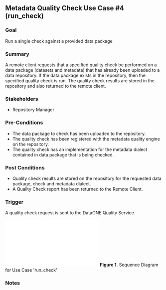 ## Metadata Quality Check Use Case #4 (run_check)

### Goal

Run a single check against a provided data package

### Summary

A remote client requests that a specified quality check be performed on a data package (datasets and metadata) that has
already been uploaded to a data repository. If the data package exists in the repository, then the specified quality
check is run. The quality check results are stored in the repository and also returned to the remote client.

### Stakeholders
- Repository Manager

### Pre-Conditions
- The data package to check has been uploaded to the repository.
- The quality check has been registered with the metadata quality engine on the repository.
- The quality check has an implementation for the metadata dialect contained in data package that is being checked.

### Post Conditions
- Quality check results are stored on the repository for the requested data package, check and metadata dialect.
- A Quality Check report has been returned to the Remote Client.

### Trigger

A quality check request is sent to the DataONE Quality Service.

![Alt text](./images/mqe-run-single-check_sequence.txt)
**Figure 1.** Sequence Diagram for Use Case 'run_check'

### Notes

